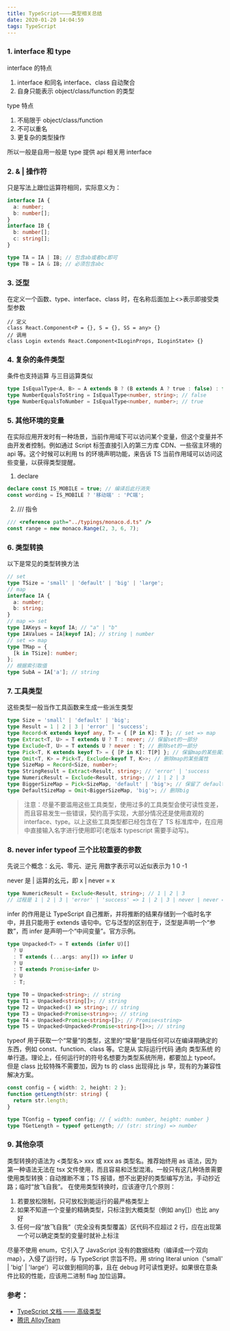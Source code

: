 ```yaml
---
title: TypeScript————类型相关总结
date: 2020-01-20 14:04:59
tags: TypeScript
---
```


### 1. interface 和 type

interface 的特点

1. interface 和同名 interface、class 自动聚合
2. 自身只能表示 object/class/function 的类型

type 特点

1. 不局限于 object/class/function
2. 不可以重名
3. 更复杂的类型操作

所以一般是自用一般是 type 提供 api 相关用 interface

### 2. & | 操作符

只是写法上跟位运算符相同，实际意义为：

```typescript
interface IA {
  a: number;
  b: number[];
}
interface IB {
  b: number[];
  c: string[];
}

type TA = IA | IB; // 包含ab或者bc即可
type TB = IA & IB; // 必须包含abc
```

### 3. 泛型

在定义一个函数、type、interface、class 时，在名称后面加上<>表示即接受类型参数

```tsx
// 定义
class React.Component<P = {}, S = {}, SS = any> {}
// 调用
class Login extends React.Component<ILoginProps, ILoginState> {}
```

### 4. 复杂的条件类型

条件也支持运算 与三目运算类似

```typescript
type IsEqualType<A, B> = A extends B ? (B extends A ? true : false) : false;
type NumberEqualsToString = IsEqualType<number, string>; // false
type NumberEqualsToNumber = IsEqualType<number, number>; // true
```

### 5. 其他环境的变量

在实际应用开发时有一种场景，当前作用域下可以访问某个变量，但这个变量并不由开发者控制。例如通过 Script 标签直接引入的第三方库 CDN、一些宿主环境的 api 等。这个时候可以利用 ts 的环境声明功能，来告诉 TS 当前作用域可以访问这些变量，以获得类型提醒。

1. declare

```typescript
declare const IS_MOBILE = true; // 编译后此行消失
const wording = IS_MOBILE ? '移动端' : 'PC端';
```

2. /// 指令

```typescript
/// <reference path="../typings/monaco.d.ts" />
const range = new monaco.Range(2, 3, 6, 7);
```

### 6. 类型转换

以下是常见的类型转换方法

```typescript
// set
type TSize = 'small' | 'default' | 'big' | 'large';
// map
interface IA {
  a: number;
  b: string;
}
// map => set
type IAKeys = keyof IA; // "a" | "b"
type IAValues = IA[keyof IA]; // string | number
// set => map
type TMap = {
  [k in TSize]: number;
};
// 根据索引取值
type SubA = IA['a']; // string
```

### 7. 工具类型

这些类型一般当作工具函数来生成一些派生类型

```typescript
type Size = 'small' | 'default' | 'big';
type Result = 1 | 2 | 3 | 'error' | 'success';
type Record<K extends keyof any, T> = { [P in K]: T }; // set => map
type Extract<T, U> = T extends U ? T : never; // 保留set的一部分
type Exclude<T, U> = T extends U ? never : T; // 删除set的一部分
type Pick<T, K extends keyof T> = { [P in K]: T[P] }; // 保留map的某些属性
type Omit<T, K> = Pick<T, Exclude<keyof T, K>>; // 删除map的某些属性
type SizeMap = Record<Size, number>;
type StringResult = Extract<Result, string>; // 'error' | 'success
type NumericResult = Exclude<Result, string>; // 1 | 2 | 3
type BiggerSizeMap = Pick<SizeMap, 'default' | 'big'>; // 保留了 default和 big
type DefaultSizeMap = Omit<BiggerSizeMap, 'big'>; // 删除big
```

> 注意：尽量不要滥用这些工具类型，使用过多的工具类型会使可读性变差，而且容易发生一些错误，契约高于实现，大部分情况还是使用直观的 interface、type。以上这些工具类型都已经包含在了 TS 标准库中，在应用中直接输入名字进行使用即可(老版本 typescript 需要手动写)。

### 8. never infer typeof 三个比较重要的参数

先说三个概念：幺元、零元、逆元 用数字表示可以近似表示为 1 0 -1

never 是 | 运算的幺元，即 x | never = x

```typescript
type NumericResult = Exclude<Result, string>; // 1 | 2 | 3
// 过程是 1 | 2 | 3 | 'error' | 'success' => 1 | 2 | 3 | never | never => 1 | 2 | 3
```

infer 的作用是让 TypeScript 自己推断，并将推断的结果存储到一个临时名字中，并且只能用于 extends 语句中。它与泛型的区别在于，泛型是声明一个“参数”，而 infer 是声明一个“中间变量”。官方示例。

```typescript
type Unpacked<T> = T extends (infer U)[]
  ? U
  : T extends (...args: any[]) => infer U
  ? U
  : T extends Promise<infer U>
  ? U
  : T;

type T0 = Unpacked<string>; // string
type T1 = Unpacked<string[]>; // string
type T2 = Unpacked<() => string>; // string
type T3 = Unpacked<Promise<string>>; // string
type T4 = Unpacked<Promise<string>[]>; // Promise<string>
type T5 = Unpacked<Unpacked<Promise<string>[]>>; // string
```

typeof 用于获取一个“常量”的类型，这里的“常量”是指任何可以在编译期确定的东西，例如 const、function、class 等。它是从 实际运行代码 通向 类型系统 的单行道。理论上，任何运行时的符号名想要为类型系统所用，都要加上 typeof。但是 class 比较特殊不需要加，因为 ts 的 class 出现得比 js 早，现有的为兼容性解决方案。

```typescript
const config = { width: 2, height: 2 };
function getLength(str: string) {
  return str.length;
}

type TConfig = typeof config; // { width: number, height: number }
type TGetLength = typeof getLength; // (str: string) => number
```

### 9. 其他杂项

类型转换的语法为 <类型名> xxx 或 xxx as 类型名。推荐始终用 as 语法，因为第一种语法无法在 tsx 文件使用，而且容易和泛型混淆。一般只有这几种场景需要使用类型转换：自动推断不准；TS 报错，想不出更好的类型编写方法，手动抄近路；临时“放飞自我”。
在使用类型转换时，应该遵守几个原则：

1. 若要放松限制，只可放松到能运行的最严格类型上
2. 如果不知道一个变量的精确类型，只标注到大概类型（例如 any[]）也比 any 好
3. 任何一段“放飞自我”（完全没有类型覆盖）区代码不应超过 2 行，应在出现第一个可以确定类型的变量时就补上标注

尽量不使用 enum，它引入了 JavaScript 没有的数据结构（编译成一个双向 map），入侵了运行时，与 TypeScript 宗旨不符。用 string literal union（'small' | 'big' | 'large'）可以做到相同的事，且在 debug 时可读性更好。如果很在意条件比较的性能，应该用二进制 flag 加位运算。

### 参考：

- [TypeScript 文档 —— 高级类型](https://www.tslang.cn/docs/handbook/advanced-types.html)
- [腾讯 AlloyTeam](https://juejin.im/user/5d0254a35188254c9f4feaf1)
